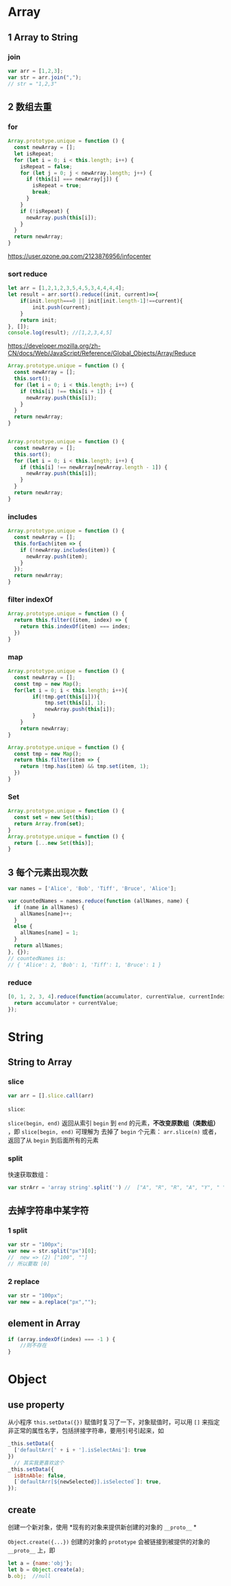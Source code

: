 # Array
## 1 Array to String
### join
```javascript
var arr = [1,2,3];
var str = arr.join(",");
// str = "1,2,3"
```

## 2 数组去重

### for
```javascript
Array.prototype.unique = function () {
  const newArray = [];
  let isRepeat;
  for (let i = 0; i < this.length; i++) {
    isRepeat = false;
    for (let j = 0; j < newArray.length; j++) {
      if (this[i] === newArray[j]) {
        isRepeat = true;
        break;
      }
    }
    if (!isRepeat) {
      newArray.push(this[i]);
    }
  }
  return newArray;
}
```

https://user.qzone.qq.com/2123876956/infocenter

### sort reduce
```javascript
let arr = [1,2,1,2,3,5,4,5,3,4,4,4,4];
let result = arr.sort().reduce((init, current)=>{
    if(init.length===0 || init[init.length-1]!==current){
        init.push(current);
    }
    return init;
}, []);
console.log(result); //[1,2,3,4,5]
```
https://developer.mozilla.org/zh-CN/docs/Web/JavaScript/Reference/Global_Objects/Array/Reduce


```javascript
Array.prototype.unique = function () {
  const newArray = [];
  this.sort();
  for (let i = 0; i < this.length; i++) {
    if (this[i] !== this[i + 1]) {
      newArray.push(this[i]);
    }
  }
  return newArray;
}


Array.prototype.unique = function () {
  const newArray = [];
  this.sort();
  for (let i = 0; i < this.length; i++) {
    if (this[i] !== newArray[newArray.length - 1]) {
      newArray.push(this[i]);
    }
  }
  return newArray;
}
```

### includes
```javascript
Array.prototype.unique = function () {
  const newArray = [];
  this.forEach(item => {
    if (!newArray.includes(item)) {
      newArray.push(item);
    }
  });
  return newArray;
}
```

### filter indexOf
```javascript
Array.prototype.unique = function () {
  return this.filter((item, index) => {
    return this.indexOf(item) === index;
  })
}
```


### map
```javascript
Array.prototype.unique = function () {
  const newArray = [];
  const tmp = new Map();
  for(let i = 0; i < this.length; i++){
        if(!tmp.get(this[i])){
            tmp.set(this[i], 1);
            newArray.push(this[i]);
        }
    }
    return newArray;
}

Array.prototype.unique = function () {
  const tmp = new Map();
  return this.filter(item => {
    return !tmp.has(item) && tmp.set(item, 1);
  })
}
```


### Set

```javascript
Array.prototype.unique = function () {
  const set = new Set(this);
  return Array.from(set);
}
Array.prototype.unique = function () {
  return [...new Set(this)];
}
```


## 3 每个元素出现次数
```js
var names = ['Alice', 'Bob', 'Tiff', 'Bruce', 'Alice'];

var countedNames = names.reduce(function (allNames, name) { 
  if (name in allNames) {
    allNames[name]++;
  }
  else {
    allNames[name] = 1;
  }
  return allNames;
}, {});
// countedNames is:
// { 'Alice': 2, 'Bob': 1, 'Tiff': 1, 'Bruce': 1 }
```
### reduce

```javascript
[0, 1, 2, 3, 4].reduce(function(accumulator, currentValue, currentIndex, array){
  return accumulator + currentValue;
});
```





# String
## String to Array
### slice
```javascript
var arr = [].slice.call(arr)
```

`slice`: 

`slice(begin, end)`
返回从索引 `begin` 到 `end` 的元素，**不改变原数组（类数组）** ，即
`slice[begin, end)`
可理解为 去掉了 `begin` 个元素： `arr.slice(n)`
或者，返回了从 `begin` 到后面所有的元素

### split
快速获取数组：
```javascript
var strArr = 'array string'.split('') //  ["A", "R", "R", "A", "Y", " ", "S", "T", "R", "I", "N", "G"]
```


## 去掉字符串中某字符

### 1 split

```javascript
var str = "100px";
var new = str.split("px")[0];
//  new => (2) ["100", ""]
// 所以要取 [0]
```

### 2 replace

```javascript
var str = "100px";
var new = a.replace("px","");
```


## element in Array
```javascript
if (array.indexOf(index) === -1 ) {
    //则不存在
}
```



# Object
## use property
从小程序 `this.setData({})` 赋值时复习了一下，对象赋值时，可以用 `[]` 来指定非正常的属性名字，包括拼接字符串，要用引号引起来，如
```javascript
_this.setData({
  ['defaultArr[' + i + '].isSelectAni']: true
})
  // 其实我更喜欢这个
_this.setData({
  isBtnAble: false,
  [`defaultArr[${newSelected}].isSelected`]: true,
});
```

## create
创建一个新对象，使用 *现有的对象来提供新创建的对象的 `__proto__` *

`Object.create({...})` 创建的对象的 `prototype` 会被链接到被提供的对象的 `__proto__` 上，即
```javascript
let a = {name:'obj'};
let b = Object.create(a);
b.obj;  //null
```
